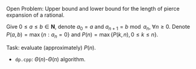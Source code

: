 Open Problem: Upper bound and lower bound for the length of pierce expansion of a rational.

Give $0 \leqslant a \leqslant b \in \mathbf{N}$, denote $a_0 = a$ and $a_{n+1} = b \bmod a_n, \ \forall n \geqslant 0$. Denote $P(a, b) = \max\{n: a_n = 0\}$ and $P(n) = \max\{P(k, n), 0 \leqslant k \leqslant n\}$.

Task: evaluate (approximately) $P(n)$.

*   `dp.cpp`: $\Theta(n)$-$\Theta(n)$ algorithm.

